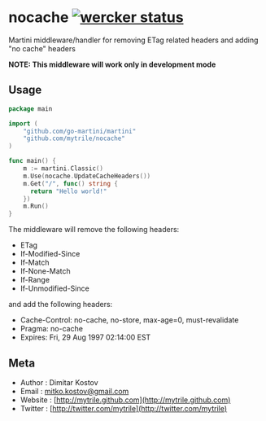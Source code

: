 # nocache [![wercker status](https://app.wercker.com/status/0202139c3d724fab0eac761d717e2d0b/s "wercker status")](https://app.wercker.com/project/bykey/0202139c3d724fab0eac761d717e2d0b)

Martini middleware/handler for removing ETag related headers and adding "no cache" headers

**NOTE: This middleware will work only in development mode**

## Usage

~~~ go
package main

import (
    "github.com/go-martini/martini"
    "github.com/mytrile/nocache"
)

func main() {
    m := martini.Classic()
    m.Use(nocache.UpdateCacheHeaders())
    m.Get("/", func() string {
      return "Hello world!"
    })
    m.Run()
}

~~~

The middleware will remove the following headers:

  * ETag
  * If-Modified-Since
  * If-Match
  * If-None-Match
  * If-Range
  * If-Unmodified-Since

and add the following headers:

  * Cache-Control: no-cache, no-store, max-age=0, must-revalidate
  * Pragma:        no-cache
  * Expires:       Fri, 29 Aug 1997 02:14:00 EST

## Meta

* Author  : Dimitar Kostov
* Email   : mitko.kostov@gmail.com
* Website : [http://mytrile.github.com](http://mytrile.github.com)
* Twitter : [http://twitter.com/mytrile](http://twitter.com/mytrile)